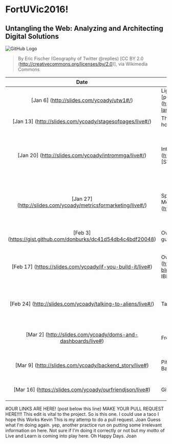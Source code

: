 # FortUVic2016!

## Untangling the Web: Analyzing and Architecting Digital Solutions 
![GitHub Logo](https://upload.wikimedia.org/wikipedia/commons/5/50/Geography_of_Twitter_%40replies_%286238509140%29.jpg)

> By Eric Fischer (Geography of Twitter @replies) [CC BY 2.0 (http://creativecommons.org/licenses/by/2.0)], via Wikimedia Commons


Date     | Topics                 | Homework  
:------:| ---------------------- | --------- 
[Jan 6] (http://slides.com/ycoady/utw1#/)  | Light reading on [Untangling the Web](http://www.governmentattic.org/8docs/UntanglingTheWeb-NSA_2007.pdf) (just an FYI!),  [preliminary landscape] (http://slides.com/ycoady/sketching-the-landscape/live#/)!  | (1) post comments for the questions on CourseSpaces, and (2) sketch your own landscape diagram! 
[Jan 13] (http://slides.com/ycoady/stagesofpages/live#/)  |  Through the looking glass: Model, View, Controller and how it all works!  | (1) post your remixes, and (2) pitch your "City App" ideas!
[Jan 20] (http://slides.com/ycoady/intrommga/live#/)  |  Intro to Digital Marketing, Study on [Page Rank] (http://slides.com/ycoady/page-rank/live#/), Intro to [SEO] (http://slides.com/ycoady/introtoseo-17/live#/) | (1) compare/contrast 3 popular tools that can be used for SEO (those we saw, or others!), highlight what you think is most interesting and why, and (2) draw up a sample keyword distribution spreadsheet for an ecommerce site consisting of 4 or more pages (your own themes are welcomed!)
[Jan 27] (http://slides.com/ycoady/metricsformarketing/live#/)  |  Special guests Erin Athene and Dan Barton, Marketing Metrics, Mobile and [SEO] (http://slides.com/ycoady/introtoseo-17/live#/) | (1) create a posting for your team app with a [storyboard] (https://uxmag.com/articles/storyboarding-in-the-software-design-process) and description, (2) create a slack channel and ensure your team is connected! :)
[Feb 3] (https://gist.github.com/donburks/dc41d54db4c4bdf20048)  |  Overview of Developement Landscape from special guest Don Burks at Lighthouse Labs | (1) work on your app design and post the artefacts (user stories, wireframes, project management) (2) use slack channels to ensure your team is connected! :)
[Feb 17] (https://slides.com/ycoady/if-you-build-it/live#)  |  Overview of [BlueMix] (http://www.ibm.com/developerworks/cloud/library/cl-bluemixfoundry/) from special guest Peter Madden at IBM | (1) work on your app deployment strategy and post your thoughts when investigating the options (platforms and libraries) (2) use slack channels to ensure your team is connected! :)
[Feb 24] (http://slides.com/ycoady/talking-to-aliens/live#/)  |  Talking to Aliens!  Learning to program with JavaScript | (1) Expand the Front-End examples of the Leaflet and Quotes .html files here in our repo in some interesting ways!  (2) share your new mixes on the forums in CourseSpaces (can post links to your own repos!) :)
[Mar 2] (http://slides.com/ycoady/doms-and-dashboards/live#)  |  From DOMs to Dashboards | (1) Prepare to pitch some fancy front end fun to special guests on Mar 9!  (2) Post yours to the forum on course spaces, and comment on 3 others! :)
[Mar 9] (http://slides.com/ycoady/backend_story/live#)  |  Pitching for the City!  Going deep into the full stack: Back ends! | (1) Make sure your pitches and critiques are posted from last week!  (2) Compare/Contrast 2 [front-end](http://todomvc.com/) and 2 [back-end](http://www.todobackend.com/) TODOs on the forums :)
[Mar 16] (https://slides.com/ycoady/ourfriendjson/live#)  |  GitHub, JSON and Servers, OMY! | (1) Provide a link to your GitHub repo  (2) Provide a link to your *deployment* on BlueMix

#OUR LINKS ARE HERE! (post below this line)  MAKE YOUR PULL REQUEST HERE!!!!
This edit is vital to the project.
So is this one.
I could use a taco
I hope this Works Kevin 
This is my attemp to do a pull request.  Joan
Guess what I'm doing again.  yep, another practice run on putting some irrelevant information on here.  Not sure if I'm doing it correctly or not but my motto of Live and Learn is coming into play here.  Oh Happy Days.  Joan
